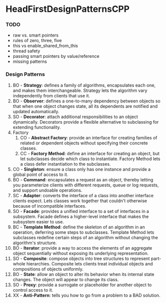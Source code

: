 # HeadFirstDesignPatternsCPP

### TODO
- raw vs. smart pointers
- rules of zero, three, five
- this vs enable_shared_from_this
- thread safety
- passing smart pointers by value/reference
- missing patterns

### Design Patterns
1. BO - <b>Strategy</b>: defines a family of algorithms, encapsulates each one, and makes them interchangeable. Strategy lets the algorithm vary independently from clients that use it. 
1. BO - <b>Observer</b>: defines a one-to-many dependency between objects so that when one object changes state, all its dependents are notified and updated automatically.
1. SO - <b>Decorator</b>: attach additional responsibilities to an object dynamically. Decorators provide a flexible alternative to subclassing for extending functionality.
1. Factory
    1. CO - <b>Abstract Factory</b>: provide an interface for creating families of related or dependent objects without specifying their concrete classes.
    1. CC - <b>Factory Method</b>: define an interface for creating an object, but let subclasses decide which class to instantiate. Factory Method lets a class defer instantiation to the subclasses.
1. CO - <b>Singleton</b>: ensure a class only has one instance and provide a global point of access to it.
1. BO - <b>Command</b>: encapsulates a request as an object, thereby letting you parameterize clients with different requests, queue or log requests, and support undoable operations.
1. SC - <b>Adapter</b>: converts the interface of a class into another interface clients expect. Lets classes work together that couldn't otherwise because of incompatible interfaces.
1. SO - <b>Facade</b>: provides a unified interface to a set of interfaces in a subsystem. Facade defines a higher-level interface that makes the subsystem easier to use.
1. BC - <b>Template Method</b>: define the skeleton of an algorithm in an operation, deferring some steps to subclasses. Template Method lets subclasses redefine certain steps of an algorithm without changing the algorithm's structure.
1. BO - <b>Iterator</b>: provide a way to access the elements of an aggregate object sequentially without exposing its underlying representation.
1. SO - <b>Composite</b>: compose objects into tree structures to represent part-whole hierarchies. Composite lets clients treat individual objects and compositions of objects uniformly.
1. BO - <b>State</b>: allow an object to alter its behavior when its internal state changes. The object will appear to change its class.
1. SO - <b>Proxy</b>: provide a surrogate or placeholder for another object to control access to it.
1. XX - <b>Anti-Pattern</b>: tells you how to go from a problem to a BAD solution.
